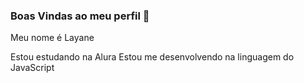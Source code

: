 ### Boas Vindas ao meu perfil 🍒

Meu nome é Layane

Estou estudando na Alura
Estou me desenvolvendo na linguagem do JavaScript


  
